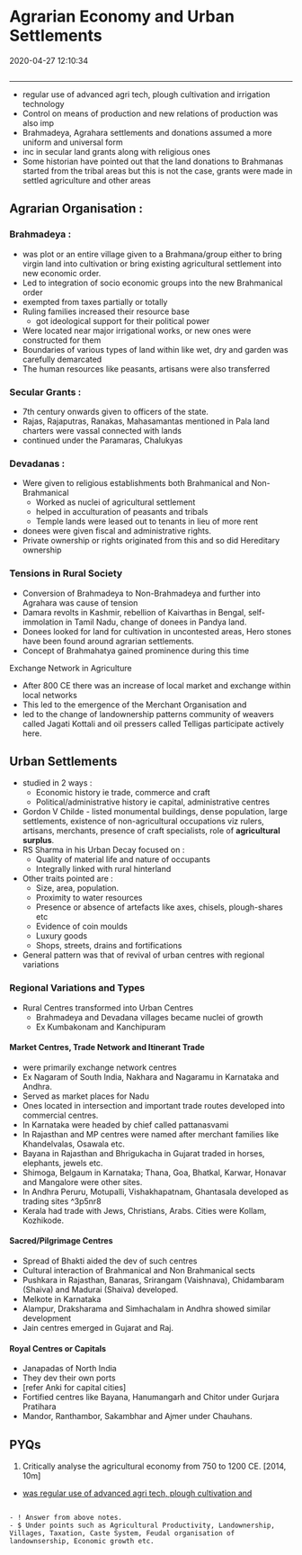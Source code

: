 # Agrarian Economy and Urban Settlements

2020-04-27 12:10:34

```toc
```

---

- regular use of advanced agri tech, plough cultivation and irrigation technology
- Control on means of production and new relations of production was also imp
- Brahmadeya, Agrahara settlements and donations assumed a more uniform and universal form
- inc in secular land grants along with religious ones
- Some historian have pointed out that the land donations to Brahmanas started from the tribal areas but this is not the case, grants were made in settled agriculture and other areas

## Agrarian Organisation :

### Brahmadeya :

- was plot or an entire village given to a Brahmana/group either to bring virgin land into cultivation or bring existing agricultural settlement into new economic order.
- Led to integration of socio economic groups into the new Brahmanical order
- exempted from taxes partially or totally
- Ruling families increased their resource base
	- got ideological support for their political power
- Were located near major irrigational works, or new ones were constructed for them
- Boundaries of various types of land within like wet, dry and garden was carefully demarcated
- The human resources like peasants, artisans were also transferred

### Secular Grants :

- 7th century onwards given to officers of the state.
- Rajas, Rajaputras, Ranakas, Mahasamantas mentioned in Pala land charters were vassal connected with lands
- continued under the Paramaras, Chalukyas

### Devadanas :

- Were given to religious establishments both Brahmanical and Non-Brahmanical
    - Worked as nuclei of agricultural settlement
    - helped in acculturation of peasants and tribals
    - Temple lands were leased out to tenants in lieu of more rent
- donees were given fiscal and administrative rights.
- Private ownership or rights originated from this and so did Hereditary ownership

### Tensions in Rural Society

- Conversion of Brahmadeya to Non-Brahmadeya and further into Agrahara was cause of tension
- Damara revolts in Kashmir, rebellion of Kaivarthas in Bengal, self-immolation in Tamil Nadu, change of donees in Pandya land.
- Donees looked for land for cultivation in uncontested areas, Hero stones have been found around agrarian settlements.
- Concept of Brahmahatya gained prominence during this time

Exchange Network in Agriculture

- After 800 CE there was an increase of local market and exchange within local networks
- This led to the emergence of the Merchant Organisation and
- led to the change of landownership patterns community of weavers called Jagati Kottali and oil pressers called Telligas participate actively here.

## Urban Settlements

- studied in 2 ways :
    - Economic history ie trade, commerce and craft
    - Political/administrative history ie capital, administrative centres
- Gordon V Childe - listed monumental buildings, dense population, large settlements, existence of non-agricultural occupations viz rulers, artisans, merchants, presence of craft specialists, role of **agricultural surplus**.
- RS Sharma in his Urban Decay focused on :
    - Quality of material life and nature of occupants
    - Integrally linked with rural hinterland
- Other traits pointed are :
    - Size, area, population.
    - Proximity to water resources
    - Presence or absence of artefacts like axes, chisels, plough-shares etc
    - Evidence of coin moulds
    - Luxury goods
    - Shops, streets, drains and fortifications
- General pattern was that of revival of urban centres with regional variations

### Regional Variations and Types

- Rural Centres transformed into Urban Centres
    - Brahmadeya and Devadana villages became nuclei of growth
    - Ex Kumbakonam and Kanchipuram

#### Market Centres, Trade Network and Itinerant Trade

- were primarily exchange network centres
- Ex Nagaram of South India, Nakhara and Nagaramu in Karnataka and Andhra.
- Served as market places for Nadu
- Ones located in intersection and important trade routes developed into commercial centres.
- In Karnataka were headed by chief called pattanasvami
- In Rajasthan and MP centres were named after merchant families like Khandelvalas, Osawala etc.
- Bayana in Rajasthan and Bhrigukacha in Gujarat traded in horses, elephants, jewels etc.
- Shimoga, Belgaum in Karnataka; Thana, Goa, Bhatkal, Karwar, Honavar and Mangalore were other sites.
- In Andhra Peruru, Motupalli, Vishakhapatnam, Ghantasala developed as trading sites ^3p5nr8
- Kerala had trade with Jews, Christians, Arabs. Cities were Kollam, Kozhikode.

#### Sacred/Pilgrimage Centres

- Spread of Bhakti aided the dev of such centres
- Cultural interaction of Brahmanical and Non Brahmanical sects
- Pushkara in Rajasthan, Banaras, Srirangam (Vaishnava), Chidambaram (Shaiva) and Madurai (Shaiva) developed.
- Melkote in Karnataka
- Alampur, Draksharama and Simhachalam in Andhra showed similar development
- Jain centres emerged in Gujarat and Raj.

#### Royal Centres or Capitals

- Janapadas of North India
- They dev their own ports
- [refer Anki for capital cities]
- Fortified centres like Bayana, Hanumangarh and Chitor under Gurjara Pratihara
- Mandor, Ranthambor, Sakambhar and Ajmer under Chauhans.

## PYQs

1. Critically analyse the agricultural economy from 750 to 1200 CE. [2014, 10m]
- [was regular use of advanced agri tech, plough cultivation and](onenote:[[Agrarian]]%20Economy%20and%20Urban%20Settlements&section-id={BB0A07AE-1800-4625-807B-7B5D32FCAC8D}&page-id={B8106BBB-DBA8-48CC-AA2A-518B70D0F43A}&object-id={2C48DD07-268F-44C9-86AD-45A2709BF3B7}&C&base-path=https://d.docs.live.net/bbc8be5bd337910c/Documents/History%20Optional/Medieval%20India/Part%20I/Early%20750-1200%20AD.one)

```ad-Answer

- ! Answer from above notes. 
- $ Under points such as Agricultural Productivity, Landownership, Villages, Taxation, Caste System, Feudal organisation of landownsership, Economic growth etc.

```
